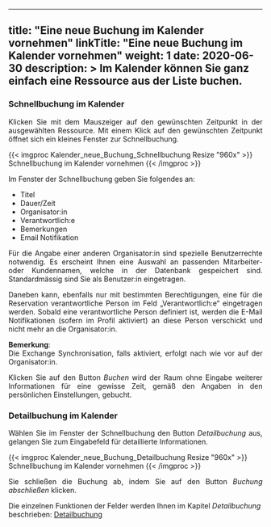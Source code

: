 
---
title: "Eine neue Buchung im Kalender vornehmen"
linkTitle: "Eine neue Buchung im Kalender vornehmen"
weight: 1
date: 2020-06-30
description: >
  Im Kalender können Sie ganz einfach eine Ressource aus der Liste buchen.
---
### Schnellbuchung im Kalender

<p style="text-align: justify">
Klicken Sie mit dem Mauszeiger auf den gewünschten Zeitpunkt in der ausgewählten Ressource. Mit einem Klick auf den gewünschten Zeitpunkt öffnet sich ein kleines Fenster zur Schnellbuchung. </p>
 
{{< imgproc Kalender_neue_Buchung_Schnellbuchung Resize "960x" >}}
Schnellbuchung im Kalender vornehmen
{{< /imgproc >}}

Im Fenster der Schnellbuchung geben Sie folgendes an: 

* Titel
* Dauer/Zeit
* Organisator:in 
* Verantwortlich:e 
* Bemerkungen
* Email Notifikation 

<p style="text-align: justify">
Für die Angabe einer anderen Organisator:in sind spezielle Benutzerrechte notwendig. Es erscheint Ihnen eine Auswahl an passenden Mitarbeiter- oder Kundennamen, welche in der Datenbank gespeichert sind. Standardmässig sind Sie als Benutzer:in eingetragen. </p>

<p style="text-align: justify">
Daneben kann, ebenfalls nur mit bestimmten Berechtigungen, eine für die Reservation verantwortliche Person im Feld „Verantwortlich:e“ eingetragen werden. Sobald eine verantwortliche Person definiert ist, werden die E-Mail Notifikationen (sofern im Profil aktiviert) an diese Person verschickt und nicht mehr an die Organisator:in. </p>

<p style="text-align: justify">
<b>Bemerkung</b>: </br>
Die Exchange Synchronisation, falls aktiviert, erfolgt nach wie vor auf der Organisator:in. </p>

<p style="text-align: justify">
Klicken Sie auf den Button <i>Buchen</i> wird der Raum ohne Eingabe weiterer Informationen für eine gewisse Zeit, gemäß den Angaben in den persönlichen Einstellungen, gebucht. </p>

### Detailbuchung im Kalender

<p style="text-align: justify">
Wählen Sie im Fenster der Schnellbuchung den Button <i>Detailbuchung</i> aus, gelangen Sie zum Eingabefeld für detaillierte Informationen. </p>

{{< imgproc Kalender_neue_Buchung_Detailbuchung Resize "960x" >}}
Schnellbuchung im Kalender vornehmen
{{< /imgproc >}}

<p style="text-align: justify">
Sie schließen die Buchung ab, indem Sie auf den Button <i>Buchung abschließen</i> klicken. </p>

Die einzelnen Funktionen der Felder werden Ihnen im Kapitel <i>Detailbuchung</i> beschrieben: 
[Detailbuchung](/buchen/buchung-erstellen/detailbuchung/)
